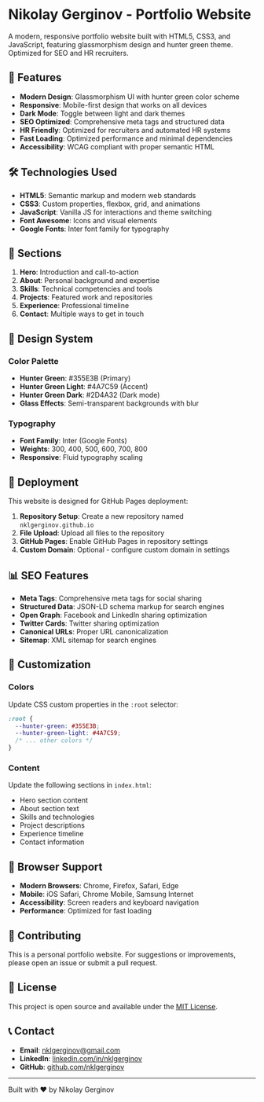 # Nikolay Gerginov - Portfolio Website

A modern, responsive portfolio website built with HTML5, CSS3, and JavaScript, featuring glassmorphism design and hunter green theme. Optimized for SEO and HR recruiters.

## 🚀 Features

- **Modern Design**: Glassmorphism UI with hunter green color scheme
- **Responsive**: Mobile-first design that works on all devices
- **Dark Mode**: Toggle between light and dark themes
- **SEO Optimized**: Comprehensive meta tags and structured data
- **HR Friendly**: Optimized for recruiters and automated HR systems
- **Fast Loading**: Optimized performance and minimal dependencies
- **Accessibility**: WCAG compliant with proper semantic HTML

## 🛠️ Technologies Used

- **HTML5**: Semantic markup and modern web standards
- **CSS3**: Custom properties, flexbox, grid, and animations
- **JavaScript**: Vanilla JS for interactions and theme switching
- **Font Awesome**: Icons and visual elements
- **Google Fonts**: Inter font family for typography

## 📱 Sections

1. **Hero**: Introduction and call-to-action
2. **About**: Personal background and expertise
3. **Skills**: Technical competencies and tools
4. **Projects**: Featured work and repositories
5. **Experience**: Professional timeline
6. **Contact**: Multiple ways to get in touch

## 🎨 Design System

### Color Palette
- **Hunter Green**: #355E3B (Primary)
- **Hunter Green Light**: #4A7C59 (Accent)
- **Hunter Green Dark**: #2D4A32 (Dark mode)
- **Glass Effects**: Semi-transparent backgrounds with blur

### Typography
- **Font Family**: Inter (Google Fonts)
- **Weights**: 300, 400, 500, 600, 700, 800
- **Responsive**: Fluid typography scaling

## 🚀 Deployment

This website is designed for GitHub Pages deployment:

1. **Repository Setup**: Create a new repository named `nklgerginov.github.io`
2. **File Upload**: Upload all files to the repository
3. **GitHub Pages**: Enable GitHub Pages in repository settings
4. **Custom Domain**: Optional - configure custom domain in settings

## 📊 SEO Features

- **Meta Tags**: Comprehensive meta tags for social sharing
- **Structured Data**: JSON-LD schema markup for search engines
- **Open Graph**: Facebook and LinkedIn sharing optimization
- **Twitter Cards**: Twitter sharing optimization
- **Canonical URLs**: Proper URL canonicalization
- **Sitemap**: XML sitemap for search engines

## 🔧 Customization

### Colors
Update CSS custom properties in the `:root` selector:

```css
:root {
  --hunter-green: #355E3B;
  --hunter-green-light: #4A7C59;
  /* ... other colors */
}
```

### Content
Update the following sections in `index.html`:
- Hero section content
- About section text
- Skills and technologies
- Project descriptions
- Experience timeline
- Contact information

## 📱 Browser Support

- **Modern Browsers**: Chrome, Firefox, Safari, Edge
- **Mobile**: iOS Safari, Chrome Mobile, Samsung Internet
- **Accessibility**: Screen readers and keyboard navigation
- **Performance**: Optimized for fast loading

## 🤝 Contributing

This is a personal portfolio website. For suggestions or improvements, please open an issue or submit a pull request.

## 📄 License

This project is open source and available under the [MIT License](LICENSE).

## 📞 Contact

- **Email**: nklgerginov@gmail.com
- **LinkedIn**: [linkedin.com/in/nklgerginov](https://www.linkedin.com/in/nklgerginov/)
- **GitHub**: [github.com/nklgerginov](https://github.com/nklgerginov)

---

Built with ❤️ by Nikolay Gerginov
